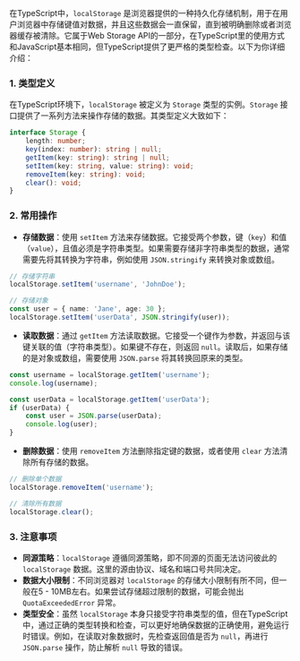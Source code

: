 在TypeScript中，`localStorage` 是浏览器提供的一种持久化存储机制，用于在用户浏览器中存储键值对数据，并且这些数据会一直保留，直到被明确删除或者浏览器缓存被清除。它属于Web Storage API的一部分，在TypeScript里的使用方式和JavaScript基本相同，但TypeScript提供了更严格的类型检查。以下为你详细介绍：

### 1. 类型定义
在TypeScript环境下，`localStorage` 被定义为 `Storage` 类型的实例。`Storage` 接口提供了一系列方法来操作存储的数据。其类型定义大致如下：
```typescript
interface Storage {
    length: number;
    key(index: number): string | null;
    getItem(key: string): string | null;
    setItem(key: string, value: string): void;
    removeItem(key: string): void;
    clear(): void;
}
```

### 2. 常用操作
 - **存储数据**：使用 `setItem` 方法来存储数据。它接受两个参数，键（`key`）和值（`value`），且值必须是字符串类型。如果需要存储非字符串类型的数据，通常需要先将其转换为字符串，例如使用 `JSON.stringify` 来转换对象或数组。
```typescript
// 存储字符串
localStorage.setItem('username', 'JohnDoe');

// 存储对象
const user = { name: 'Jane', age: 30 };
localStorage.setItem('userData', JSON.stringify(user));
```
 - **读取数据**：通过 `getItem` 方法读取数据。它接受一个键作为参数，并返回与该键关联的值（字符串类型）。如果键不存在，则返回 `null`。读取后，如果存储的是对象或数组，需要使用 `JSON.parse` 将其转换回原来的类型。
```typescript
const username = localStorage.getItem('username');
console.log(username);

const userData = localStorage.getItem('userData');
if (userData) {
    const user = JSON.parse(userData);
    console.log(user);
}
```
 - **删除数据**：使用 `removeItem` 方法删除指定键的数据，或者使用 `clear` 方法清除所有存储的数据。
```typescript
// 删除单个数据
localStorage.removeItem('username');

// 清除所有数据
localStorage.clear();
```

### 3. 注意事项
 - **同源策略**：`localStorage` 遵循同源策略，即不同源的页面无法访问彼此的 `localStorage` 数据。这里的源由协议、域名和端口号共同决定。
 - **数据大小限制**：不同浏览器对 `localStorage` 的存储大小限制有所不同，但一般在5 - 10MB左右。如果尝试存储超过限制的数据，可能会抛出 `QuotaExceededError` 异常。
 - **类型安全**：虽然 `localStorage` 本身只接受字符串类型的值，但在TypeScript中，通过正确的类型转换和检查，可以更好地确保数据的正确使用，避免运行时错误。例如，在读取对象数据时，先检查返回值是否为 `null`，再进行 `JSON.parse` 操作，防止解析 `null` 导致的错误。 